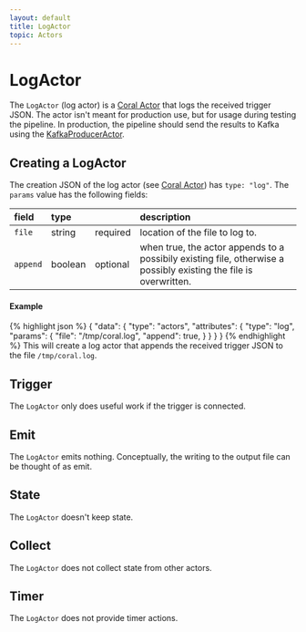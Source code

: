 ```yaml
---
layout: default
title: LogActor
topic: Actors
---
```

<!--
   Licensed to the Apache Software Foundation (ASF) under one or more
   contributor license agreements.  See the NOTICE file distributed with
   this work for additional information regarding copyright ownership.
   The ASF licenses this file to You under the Apache License, Version 2.0
   (the "License"); you may not use this file except in compliance with
   the License.  You may obtain a copy of the License at

       http://www.apache.org/licenses/LICENSE-2.0

   Unless required by applicable law or agreed to in writing, software
   distributed under the License is distributed on an "AS IS" BASIS,
   WITHOUT WARRANTIES OR CONDITIONS OF ANY KIND, either express or implied.
   See the License for the specific language governing permissions and
   limitations under the License.
-->

# LogActor
The `LogActor` (log actor) is a [Coral Actor](/actors/overview/) that logs the received trigger JSON. The actor isn't meant for production use, but for usage during testing the pipeline.
In production, the pipeline should send the results to Kafka using the [KafkaProducerActor](/coral/docs/Actors-KafkaProducerActor.html).

## Creating a LogActor
The creation JSON of the log actor (see [Coral Actor](/actors/overview/)) has `type: "log"`.
The `params` value has the following fields:

field  | type |    | description
:----- | :---- | :--- | :------------
`file`   | string  | required | location of the file to log to.
`append` | boolean | optional | when true, the actor appends to a possibily existing file, otherwise a possibly existing the file is overwritten.

#### Example
{% highlight json %}
{
  "data": {
    "type": "actors",
    "attributes": {
      "type": "log",
      "params": {
        "file": "/tmp/coral.log",
        "append": true,
      }
    }
  }
}
{% endhighlight %}
This will create a log actor that appends the received trigger JSON to the file `/tmp/coral.log`.

## Trigger
The `LogActor` only does useful work if the trigger is connected.

## Emit
The `LogActor` emits nothing. Conceptually, the writing to the output file can be thought of as emit.

## State
The `LogActor` doesn't keep state.

## Collect
The `LogActor` does not collect state from other actors.

## Timer
The `LogActor` does not provide timer actions.